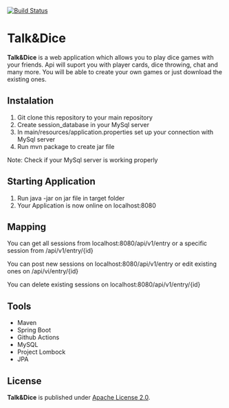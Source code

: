 [![Build Status](https://github.com/elmo675/session/actions/workflows/CI.yml/badge.svg)](https://github.com/Elmo675/session/actions/workflows/CI.yml?query=workflow%3ACI)

# Talk&Dice

**Talk&Dice** is a web application which allows you to play dice games with your friends. Api will suport you with player cards, dice throwing, chat and many more. You will be able to create your own games or just download the existing ones. 

## Instalation

1. Git clone this repository to your main repository
2. Create session_database in your MySql server
3. In main/resources/application.properties set up your connection with MySql server
4. Run mvn package to create jar file

Note: Check if your MySql server is working properly

## Starting Application

1. Run java -jar on jar file in target folder
2. Your Application is now online on localhost:8080

## Mapping

You can get all sessions from localhost:8080/api/v1/entry or a specific session from /api/v1/entry/{id}

You can post new sessions on localhost:8080/api/v1/entry or edit existing ones on /api/vi/entry/{id} 

You can delete existing sessions on localhost:8080/api/v1/entry/{id}


## Tools

* Maven
* Spring Boot
* Github Actions
* MySQL
* Project Lombock
* JPA

## License

**Talk&Dice** is published under [Apache License 2.0](http://www.apache.org/licenses/LICENSE-2.0).

